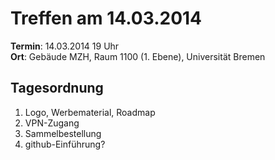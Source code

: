 # Treffen am 14.03.2014

**Termin**: 14.03.2014 19 Uhr  
**Ort**: Gebäude MZH, Raum 1100 (1. Ebene), Universität Bremen

## Tagesordnung

1. Logo, Werbematerial, Roadmap
2. VPN-Zugang
3. Sammelbestellung
4. github-Einführung?